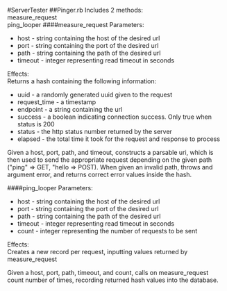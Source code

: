 #ServerTester
##Pinger.rb
Includes 2 methods:\
measure_request\
ping_looper
####measure_request
Parameters:
- host - string containing the host of the desired url
- port - string containing the port of the desired url
- path - string containing the path of the desired url
- timeout - integer representing read timeout in seconds

Effects:\
Returns a hash containing the following information:
- uuid - a randomly generated uuid given to the request
- request_time - a timestamp 
- endpoint - a string containing the url
- success - a boolean indicating connection success. Only true when status is 200
- status - the http status number returned by the server
- elapsed - the total time it took for the request and response to process

Given a host, port, path, and timeout, constructs a parsable uri, 
which is then used to send the appropriate request depending on the given path ("ping" => GET, "hello => POST).
When given an invalid path, throws and argument error, and returns correct error values inside the hash.

####ping_looper
Parameters:
- host - string containing the host of the desired url
- port - string containing the port of the desired url
- path - string containing the path of the desired url
- timeout - integer representing read timeout in seconds
- count - integer representing the number of requests to be sent

Effects:\
Creates a new record per request, inputting values returned by measure_request

Given a host, port, path, timeout, and count, calls on measure_request count number of times, 
recording returned hash values into the database.


